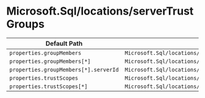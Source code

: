 # Microsoft.Sql/locations/serverTrustGroups

| Default Path | Alias |
|---|---|
| `properties.groupMembers` | `Microsoft.Sql/locations/serverTrustGroups/groupMembers` |
| `properties.groupMembers[*]` | `Microsoft.Sql/locations/serverTrustGroups/groupMembers[*]` |
| `properties.groupMembers[*].serverId` | `Microsoft.Sql/locations/serverTrustGroups/groupMembers[*].serverId` |
| `properties.trustScopes` | `Microsoft.Sql/locations/serverTrustGroups/trustScopes` |
| `properties.trustScopes[*]` | `Microsoft.Sql/locations/serverTrustGroups/trustScopes[*]` |


